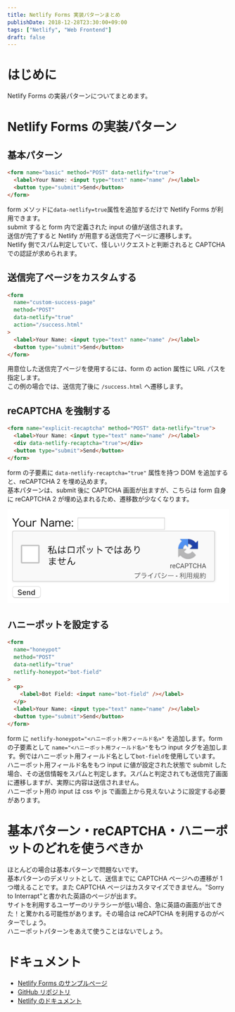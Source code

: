 ```yaml
---
title: Netlify Forms 実装パターンまとめ
publishDate: 2018-12-28T23:30:00+09:00
tags: ["Netlify", "Web Frontend"]
draft: false
---
```


# はじめに

Netlify Forms の実装パターンについてまとめます。

# Netlify Forms の実装パターン

## 基本パターン

```html
<form name="basic" method="POST" data-netlify="true">
  <label>Your Name: <input type="text" name="name" /></label>
  <button type="submit">Send</button>
</form>
```

form メソッドに`data-netlify=true`属性を追加するだけで Netlify Forms が利用できます。  
submit すると form 内で定義された input の値が送信されます。  
送信が完了すると Netlify が用意する送信完了ページに遷移します。  
Netlify 側でスパム判定していて、怪しいリクエストと判断されると CAPTCHA での認証が求められます。

## 送信完了ページをカスタムする

```html
<form
  name="custom-success-page"
  method="POST"
  data-netlify="true"
  action="/success.html"
>
  <label>Your Name: <input type="text" name="name" /></label>
  <button type="submit">Send</button>
</form>
```

用意位した送信完了ページを使用するには、form の action 属性に URL パスを指定します。  
この例の場合では、送信完了後に `/success.html` へ遷移します。

## reCAPTCHA を強制する

```html
<form name="explicit-recaptcha" method="POST" data-netlify="true">
  <label>Your Name: <input type="text" name="name" /></label>
  <div data-netlify-recaptcha="true"></div>
  <button type="submit">Send</button>
</form>
```

form の子要素に `data-netlify-recaptcha="true"` 属性を持つ DOM を追加すると、reCAPTCHA 2 を埋め込めます。  
基本パターンは、submit 後に CAPTCHA 画面が出ますが、こちらは form 自身に reCAPTCHA 2 が埋め込まれるため、遷移数が少なくなります。

![reCAPTCHA](../images/netlify-forms/recaptcha.png)

## ハニーポットを設定する

```html
<form
  name="honeypot"
  method="POST"
  data-netlify="true"
  netlify-honeypot="bot-field"
>
  <p>
    <label>Bot Field: <input name="bot-field" /></label>
  </p>
  <label>Your Name: <input type="text" name="name" /></label>
  <button type="submit">Send</button>
</form>
```

form に `netlify-honeypot="<ハニーポット用フィールド名>"` を追加します。form の子要素として `name="<ハニーポット用フィールド名>"`をもつ input タグを追加します。例ではハニーポット用フィールド名として`bot-field`を使用しています。  
ハニーポット用フィールド名をもつ input に値が設定された状態で submit した場合、その送信情報をスパムと判定します。スパムと判定されても送信完了画面に遷移しますが、実際に内容は送信されません。  
ハニーポット用の input は css や js で画面上から見えないように設定する必要があります。

# 基本パターン・reCAPTCHA・ハニーポットのどれを使うべきか

ほとんどの場合は基本パターンで問題ないです。  
基本パターンのデメリットとして、送信までに CAPTCHA ページへの遷移が 1 つ増えることです。また CAPTCHA ページはカスタマイズできません。"Sorry to Interrapt"と書かれた英語のページが出ます。  
サイトを利用するユーザーのリテラシーが低い場合、急に英語の画面が出てきた！と驚かれる可能性があります。その場合は reCAPTCHA を利用するのがベターでしょう。  
ハニーポットパターンをあえて使うことはないでしょう。

# ドキュメント

- [Netlify Forms のサンプルページ](https://forms-sample.netlify.com/)
- [GitHub リポジトリ](https://github.com/70-10/netlify-forms-sample)
- [Netlify のドキュメント](https://www.netlify.com/docs/form-handling/)
